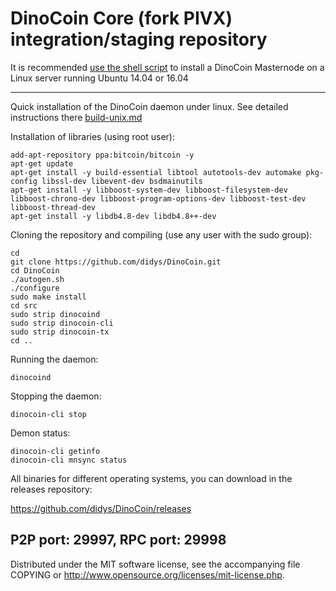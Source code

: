 DinoCoin Core (fork PIVX) integration/staging repository
======================================


It is recommended [use the shell script](https://github.com/didys/lpcinstall) to install a DinoCoin Masternode on a Linux server running Ubuntu 14.04 or 16.04

***

Quick installation of the DinoCoin daemon under linux. See detailed instructions there [build-unix.md](build-unix.md)

Installation of libraries (using root user):

    add-apt-repository ppa:bitcoin/bitcoin -y
    apt-get update
    apt-get install -y build-essential libtool autotools-dev automake pkg-config libssl-dev libevent-dev bsdmainutils
    apt-get install -y libboost-system-dev libboost-filesystem-dev libboost-chrono-dev libboost-program-options-dev libboost-test-dev libboost-thread-dev
    apt-get install -y libdb4.8-dev libdb4.8++-dev

Cloning the repository and compiling (use any user with the sudo group):

    cd
    git clone https://github.com/didys/DinoCoin.git
    cd DinoCoin
    ./autogen.sh
    ./configure
    sudo make install
    cd src
    sudo strip dinocoind
    sudo strip dinocoin-cli
    sudo strip dinocoin-tx
    cd ..

Running the daemon:

    dinocoind 

Stopping the daemon:

    dinocoin-cli stop

Demon status:

    dinocoin-cli getinfo
    dinocoin-cli mnsync status

All binaries for different operating systems, you can download in the releases repository:

https://github.com/didys/DinoCoin/releases

P2P port: 29997, RPC port: 29998
-
Distributed under the MIT software license, see the accompanying file COPYING or http://www.opensource.org/licenses/mit-license.php.
